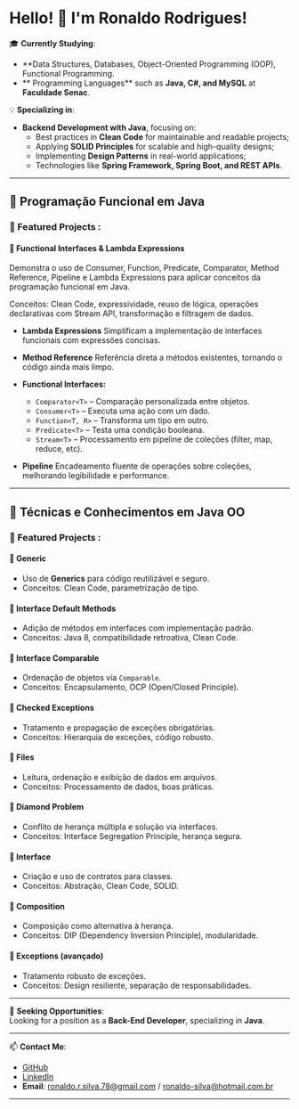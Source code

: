 
# Hello! 👋 I'm Ronaldo Rodrigues!

🎓 **Currently Studying**:  
  - **Data Structures, Databases, Object-Oriented Programming (OOP), Functional Programming.
  - ** Programming Languages** such as **Java, C#, and MySQL** at **Faculdade Senac**.

💡 **Specializing in**:  
- **Backend Development with Java**, focusing on:  
  - Best practices in **Clean Code** for maintainable and readable projects;  
  - Applying **SOLID Principles** for scalable and high-quality designs;  
  - Implementing **Design Patterns** in real-world applications;  
  - Technologies like **Spring Framework, Spring Boot, and REST APIs**.

---

## 🔹 Programação Funcional em Java

### 📂 Featured Projects :

#### 🧩 Functional Interfaces & Lambda Expressions
Demonstra o uso de Consumer, Function, Predicate, Comparator, Method Reference, Pipeline e Lambda Expressions para aplicar conceitos da programação funcional em Java.

Conceitos: Clean Code, expressividade, reuso de lógica, operações declarativas com Stream API, transformação e filtragem de dados.

* **Lambda Expressions**
  Simplificam a implementação de interfaces funcionais com expressões concisas.

* **Method Reference**
  Referência direta a métodos existentes, tornando o código ainda mais limpo.

* **Functional Interfaces:**

  * `Comparator<T>` – Comparação personalizada entre objetos.
  * `Consumer<T>` – Executa uma ação com um dado.
  * `Function<T, R>` – Transforma um tipo em outro.
  * `Predicate<T>` – Testa uma condição booleana.
  * `Stream<T>` – Processamento em pipeline de coleções (filter, map, reduce, etc).

* **Pipeline**
  Encadeamento fluente de operações sobre coleções, melhorando legibilidade e performance.

---

## 🔹 Técnicas e Conhecimentos em Java OO

### 📂 Featured Projects :

#### 🧩 Generic

* Uso de **Generics** para código reutilizável e seguro.
* Conceitos: Clean Code, parametrização de tipo.

#### 🧩 Interface Default Methods

* Adição de métodos em interfaces com implementação padrão.
* Conceitos: Java 8, compatibilidade retroativa, Clean Code.

#### 🧩 Interface Comparable

* Ordenação de objetos via `Comparable`.
* Conceitos: Encapsulamento, OCP (Open/Closed Principle).

#### 🧩 Checked Exceptions

* Tratamento e propagação de exceções obrigatórias.
* Conceitos: Hierarquia de exceções, código robusto.

#### 🧩 Files

* Leitura, ordenação e exibição de dados em arquivos.
* Conceitos: Processamento de dados, boas práticas.

#### 🧩 Diamond Problem

* Conflito de herança múltipla e solução via interfaces.
* Conceitos: Interface Segregation Principle, herança segura.

#### 🧩 Interface

* Criação e uso de contratos para classes.
* Conceitos: Abstração, Clean Code, SOLID.

#### 🧩 Composition

* Composição como alternativa à herança.
* Conceitos: DIP (Dependency Inversion Principle), modularidade.

#### 🧩 Exceptions (avançado)

* Tratamento robusto de exceções.
* Conceitos: Design resiliente, separação de responsabilidades.

---

📄 **Seeking Opportunities**:  
Looking for a position as a **Back-End Developer**, specializing in **Java**.

---

📫 **Contact Me**:  
- [GitHub](https://github.com/RODR1GU3S)  
- [LinkedIn](https://www.linkedin.com/in/ronaldo-rodr1gu3s)  
- **Email**: ronaldo.r.silva.78@gmail.com / ronaldo-silva@hotmail.com.br  

---
